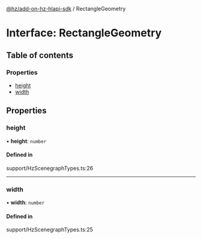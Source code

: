 [@hz/add-on-hz-hlapi-sdk](../overview.md) / RectangleGeometry

# Interface: RectangleGeometry

## Table of contents

### Properties

- [height](RectangleGeometry.md#height)
- [width](RectangleGeometry.md#width)

## Properties

### <a id="height" name="height"></a> height

• **height**: `number`

#### Defined in

support/HzScenegraphTypes.ts:26

___

### <a id="width" name="width"></a> width

• **width**: `number`

#### Defined in

support/HzScenegraphTypes.ts:25
